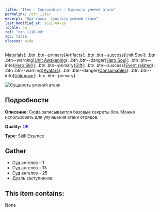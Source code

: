 ```yaml
---
title: "Item - Consumables - Сущность умений атаки"
permalink: /con_1110/
excerpt: "Эра хаоса  Сущность умений атаки"
last_modified_at: 2021-04-26
locale: ru
ref: "con_1110.md"
toc: false
classes: wide
---
```

 [Materials](/ItemsRU/){: .btn .btn--primary}[Artifacts](/ItemsRU/Artifacts/){: .btn .btn--success}[Unit Soul](/ItemsRU/UnitSoul/){: .btn .btn--warning}[Unit Awakening](/ItemsRU/UnitAwakening/){: .btn .btn--danger}[Hero Soul](/ItemsRU/HeroSoul/){: .btn .btn--info}[Hero Skill](/ItemsRU/HeroSkill/){: .btn .btn--primary}[Gift](/ItemsRU/Gift/){: .btn .btn--success}[Event related](/ItemsRU/Events/){: .btn .btn--warning}[Avatars](/ItemsRU/Avatars/){: .btn .btn--danger}[Consumables](/ItemsRU/Consumables/){: .btn .btn--info}[Unknown](/ItemsRU/Unknown/){: .btn .btn--primary}

 ![Сущность умений атаки](/images/t/i_7001.png)

## Подробности
 **Описание:** Сюда записываются базовые секреты боя. Можно использовать для улучшения атаки отрядов.

 **Quality:** <span style="color: #0000CD">OK</span>

 **Type:** Skill Essence

## Gather

*    Суд ангелов - 1 
*    Суд ангелов - 13 
*    Суд ангелов - 25 
*    Дуэль заступников 

## This item contains:

  None

